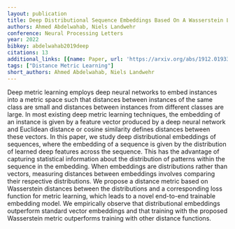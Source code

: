 ```yaml
---
layout: publication
title: Deep Distributional Sequence Embeddings Based On A Wasserstein Loss
authors: Ahmed Abdelwahab, Niels Landwehr
conference: Neural Processing Letters
year: 2022
bibkey: abdelwahab2019deep
citations: 13
additional_links: [{name: Paper, url: 'https://arxiv.org/abs/1912.01933'}]
tags: ["Distance Metric Learning"]
short_authors: Ahmed Abdelwahab, Niels Landwehr
---
```

Deep metric learning employs deep neural networks to embed instances into a
metric space such that distances between instances of the same class are small
and distances between instances from different classes are large. In most
existing deep metric learning techniques, the embedding of an instance is given
by a feature vector produced by a deep neural network and Euclidean distance or
cosine similarity defines distances between these vectors. In this paper, we
study deep distributional embeddings of sequences, where the embedding of a
sequence is given by the distribution of learned deep features across the
sequence. This has the advantage of capturing statistical information about the
distribution of patterns within the sequence in the embedding. When embeddings
are distributions rather than vectors, measuring distances between embeddings
involves comparing their respective distributions. We propose a distance metric
based on Wasserstein distances between the distributions and a corresponding
loss function for metric learning, which leads to a novel end-to-end trainable
embedding model. We empirically observe that distributional embeddings
outperform standard vector embeddings and that training with the proposed
Wasserstein metric outperforms training with other distance functions.